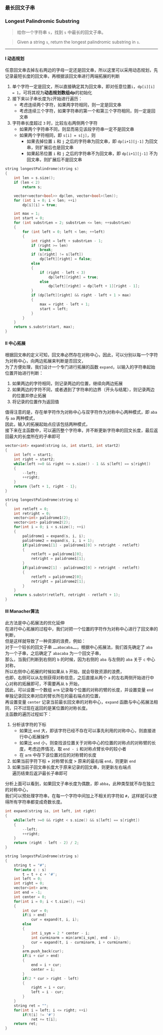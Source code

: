 ### 最长回文子串
### Longest Palindromic Substring

> 给你一个字符串 `s`，找到 `s` 中最长的回文子串。  

> Given a string `s`, return the longest palindromic substring in `s`.

----------

#### I 动态规划

任意回文串去掉左右两边的字母一定还是回文串，所以这里可以采用动态规划，先记录最短长度的回文串，再根据该回文串进行两端拓展的判断  
1. 单个字符一定是回文，所以直接确定其为回文串，即对任意位置`i`，`dp[i][i] = 1`，可将其视为**动态规划数组dp**的初始化  
2. 接下来以子串长度为`2`开始进行遍历：  
   - 考虑连续两个字符，如果两字符相同，则一定是回文串  
   - 考虑连续三个字符，如果字符串的第一个和第三个字符相同，则一定是回文串  
3. 字符串长度超过 `3` 时，比较左右两侧两个字符  
   - 如果两个字符串不同，则显而易见该段字符串一定不是回文串  
   - 如果两个字符相同，即 `s[i] = s[j]`，则  
     - 如果去掉位置 `i` 和 `j` 之后的字符串为回文串，即 `dp[i+1][j-1]` 为回文串，则扩展后也是回文串  
     - 如果起吊位置 `i` 和 `j` 之后的字符串不为回文串，即 `dp[i+1][j-1]` 不为回文串，则扩展后不是回文串  

```cpp
string longestPalindrome(string s)
{
    int len = s.size();
    if (len < 2)
        return s;

    vector<vector<bool>> dp(len, vector<bool>(len));
    for (int i = 0; i < len; ++i)
        dp[i][i] = true;

    int max = 1;
    int start = 0;
    for (int substrLen = 2; substrLen <= len; ++substrLen)
    {
        for (int left = 0; left < len; ++left)
        {
            int right = left + substrLen - 1;
            if (right >= len)
                break;
            if (s[right] != s[left])
                dp[left][right] = false;
            else
            {
                if (right - left < 3)
                    dp[left][right] = true;
                else
                    dp[left][right] = dp[left + 1][right - 1];
            }
            if (dp[left][right] && right - left + 1 > max)
            {
                max = right - left + 1;
                start = left;
            }
        }
    }
    return s.substr(start, max);
}
```

#### II 中心拓展

根据回文串的定义可知，回文串必然存在对称中心，因此，可以分别以每一个字符为对称中心，向两边拓展来判断是否回文，  
为了方便处理，我们设计一个专门进行拓展的函数 `expand`，以输入的字符串起始位置开始进行判断：  
1. 如果两边的字符相同，则记录两边的位置，继续向两边拓展  
2. 如果两边的字符不同，或者遇到了字符串的边界（开头与结尾），则记录两边的位置并停止拓展
3. 将记录的位置作为返回值  

值得注意的是，存在单字符作为对称中心与双字符作为对称中心两种模式，即 `aba` 与 `aa` 两种模式，  
因此，输入的拓展起始点应该包括两种模式，  
接下来在主函数中，可以遍历整个字符串，并不断更新字符串的回文长度，最后返回最大的长度所在的子串即可  

```cpp
vector<int> expand(string &s, int start1, int start2)
{
    int left = start1;
    int right = start2;
    while(left >=0 && right <= s.size() - 1 && s[left] == s[right])
    {
        --left;
        ++right;
    }
    return {left + 1, right - 1};
}

string longestPalindrome(string s) 
{
    int retleft = 0; 
    int retright = 0;
    vector<int> palidrome1(2);
    vector<int> palidrome2(2);
    for(int i = 0; i < s.size(); ++i)
    {
        palidrome1 = expand(s, i, i);
        palidrome2 = expand(s, i, i + 1);
        if(palidrome1[1] - palidrome1[0] > retright - retleft)
        {
            retleft = palidrome1[0];
            retright = palidrome1[1];
        }
        if(palidrome2[1] - palidrome2[0] > retright - retleft)
        {
            retleft = palidrome2[0];
            retright = palidrome2[1];
        }
    }
    return s.substr(retleft, retright - retleft + 1);
}
```

#### III Manacher算法

此方法是中心拓展法的优化延伸  
在进行中心拓展的过程中，我们对把一个位置的字符作为对称中心进行了回文串的判断，  
但是这样就导致了一种资源的浪费，例如：  
对于一个较长的回文子串 `……abacaba……`，根据中心拓展法，我们首先确定了 `aba` 为一个子串，之后确定了 `abacaba` 为一个回文子串，  
那么，当我们判断到右侧的 `b` 的时候，因为右侧的 `aba` 与左侧的 `aba` 关于 `c` 中心对称，  
所以右侧中心拓展的时候如果从 `b` 开始，就会导致资源的浪费，  
也即，右侧可以从左侧获得对称信息，之后直接从两个 `a` 的左右两侧开始进行中心对称的拓展即可，不需要再从 `b` 开始，  
因此，可以设置一个数组 `arm` 记录每个位置的对称的臂的长度，并设置变量 `end` 单独记录回文串对应的臂长所在的最右端点的位置，  
再设置变量 `center` 记录当前最长回文串的对称中心，`expand` 函数与中心拓展法相同，只不过现在返回的是某位置的对称长度。  
主函数的遍历过程如下：  
1. 分析该字符的下标
   - 如果比 `end` 大，即该字符已经不存在可以事先利用的对称中心，则直接进行中心拓展操作  
   - 如果比 `end` 小，则查找该位置关于对称中心的位置的对称点的对称臂的长度，考虑边界情况，取 `end - i` 和对称点臂长中的较小者  
   - 在 `arm` 中存下该位置对应的对称臂的长度  
2. 如果当前字符下标 + 对称臂长度 > 原来的最右端 `end`，则更新 `end`  
3. 如果当前子回文串长度大于原来记录的回文串，则更新左右端点  
遍历结束后返沪最长子串即可  

分析上面可以看到，如果回文子串长度为偶数，即 `abba`，此种类型就不存在独立的对称中心，  
我们可以预处理字符串，在每一个字符中间加上不相关的字符如 `#`，这样就可以使得所有字符串都变成奇数长度。  

```cpp
int expand(string &s, int left, int right)
{
    while(left >=0 && right < s.size() && s[left] == s[right])
    {
        --left;
        ++right;
    }
    return (right - left - 2) / 2;
}

string longestPalindrome(string s) 
{
    string t = "#";
    for(auto c : s)
        t = t + c + '#';
    int left = 0;
    int right = 0;
    vector<int> arm;
    int end = -1;
    int center = 0;
    for(int i = 0; i < t.size(); ++i)
    {
        int cur = 0;
        if(i > end)
            cur = expand(t, i, i);
        else
        {
            int i_sym = 2 * center - i;
            int curminarm = min(arm[i_sym], end - i);
            cur = expand(t, i - curminarm, i + curminarm);
        }
        arm.push_back(cur);
        if(i + cur > end)
        {
            end = i + cur;
            center = i;
        }
        if(2 * cur > right - left)
        {
            right = i + cur;
            left = i - cur;
        }
    }
    string ret = "";
    for(int i = left; i <= right; ++i)
        if(t[i] != '#')
            ret += t[i];
    return ret;
}
```
